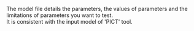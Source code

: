 The model file details the parameters, the values of parameters and the limitations of parameters you want to test.<br> 
It is  consistent with the input model of 'PICT' tool.
